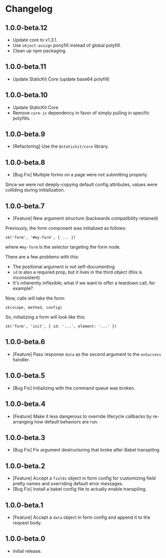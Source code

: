 # Changelog

## 1.0.0-beta.12

- Update core to v1.3.1.
- Use `object-assign` ponyfill instead of global polyfill.
- Clean up npm packaging.

## 1.0.0-beta.11

- Update StaticKit Core (update base64 polyfill)

## 1.0.0-beta.10

- Update StaticKit Core
- Remove `core-js` dependency in favor of simply pulling in specific polyfills.

## 1.0.0-beta.9

- [Refactoring] Use the `@statickit/core` library.

## 1.0.0-beta.8

- [Bug Fix] Multiple forms on a page were not submitting properly.

Since we were not deeply-copying default config attributes, values were colliding during initialization.

## 1.0.0-beta.7

- [Feature] New argument structure (backwards compatibility retained)

Previously, the form component was initialized as follows:

```
sk('form', '#my-form', { ... })
```

where `#my-form` is the selector targeting the form node.

There are a few problems with this:

- The positional argument is not self-documenting
- `id` is also a required prop, but it lives in the third object (this is inconsistent)
- It's inherently inflexible; what if we want to offer a teardown call, for example?

Now, calls will take the form:

```
sk(scope, method, config)
```

So, initializing a form will look like this:

```
sk('form', 'init', { id: '...', element: '...' })
```

## 1.0.0-beta.6

- [Feature] Pass response `data` as the second argument to the `onSuccess` handler.

## 1.0.0-beta.5

- [Bug Fix] Initializing with the command queue was broken.

## 1.0.0-beta.4

- [Feature] Make it less dangerous to override lifecycle callbacks by re-arranging how default behaviors are run.

## 1.0.0-beta.3

- [Bug Fix] Fix argument destructuring that broke after Babel transpiling

## 1.0.0-beta.2

- [Feature] Accept a `fields` object in form config for customizing field pretty names and overriding default error messages.
- [Bug Fix] Install a babel config file to actually enable transpiling.

## 1.0.0-beta.1

- [Feature] Accept a `data` object in form config and append it to the request body.

## 1.0.0-beta.0

- Initial release.
